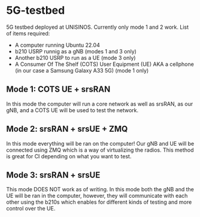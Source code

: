 # 5G-testbed
5G testbed deployed at UNISINOS. Currently only mode 1 and 2 work.
List of items required:
- A computer running Ubuntu 22.04
- b210 USRP runnig as a gNB (modes 1 and 3 only)
- Another b210 USRP to run as a UE (mode 3 only)
- A Consumer Of The Shelf (COTS) User Equipment (UE) AKA a cellphone (in our case a Samsung Galaxy A33 5G) (mode 1 only)

## Mode 1: COTS UE + srsRAN
In this mode the computer will run a core network as well as srsRAN, as our gNB, and a COTS UE will be used to test the network.

## Mode 2: srsRAN + srsUE + ZMQ
In this mode everything will be ran on the computer! Our gNB and UE will be connected using ZMQ which is a way of virtualizing the radios. This method is great for CI depending on what you want to test.

## Mode 3: srsRAN + srsUE
This mode DOES NOT work as of writing.
In this mode both the gNB and the UE will be ran in the computer, however, they will communicate with each other using the b210s which enables for different kinds of testing and more control over the UE.
